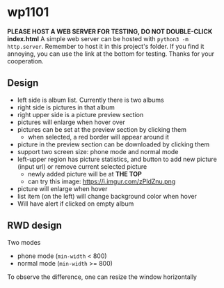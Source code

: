 # wp1101

**PLEASE HOST A WEB SERVER FOR TESTING, DO NOT DOUBLE-CLICK index.html**
A simple web server can be hosted with `python3 -m http.server`. Remember to host it in this project's folder.
If you find it annoying, you can use the link at the bottom for testing. Thanks for your cooperation.

## Design

* left side is album list. Currently there is two albums
* right side is pictures in that album
* right upper side is a picture preview section
* pictures will enlarge when hover over
* pictures can be set at the preview section by clicking them
    * when selected, a red border will appear around it
* picture in the preview section can be downloaded by clicking them
* support two screen size: phone mode and normal mode
* left-upper region has picture statistics, and button to add new picture (input url) or remove current selected picture
    * newly added picture will be at **THE TOP**
    * can try this image: https://i.imgur.com/zPldZnu.png
* picture will enlarge when hover
* list item (on the left) will change background color when hover
* Will have alert if clicked on empty album

## RWD design

Two modes
* phone mode (`min-width` < 800)
* normal mode (`min-width` >= 800)

To observe the difference, one can resize the window horizontally
